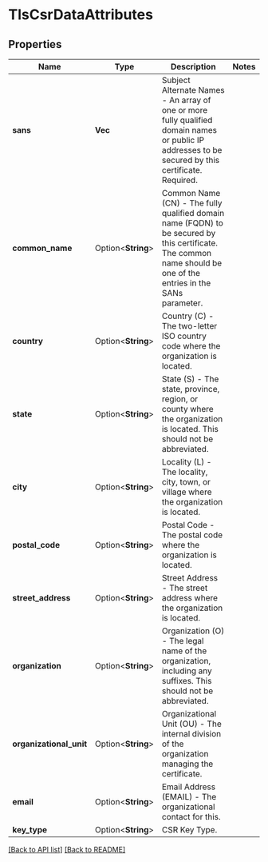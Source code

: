 # TlsCsrDataAttributes

## Properties

Name | Type | Description | Notes
------------ | ------------- | ------------- | -------------
**sans** | **Vec<String>** | Subject Alternate Names - An array of one or more fully qualified domain names or public IP addresses to be secured by this certificate. Required. | 
**common_name** | Option<**String**> | Common Name (CN) - The fully qualified domain name (FQDN) to be secured by this certificate. The common name should be one of the entries in the SANs parameter. | 
**country** | Option<**String**> | Country (C) - The two-letter ISO country code where the organization is located. | 
**state** | Option<**String**> | State (S) - The state, province, region, or county where the organization is located. This should not be abbreviated. | 
**city** | Option<**String**> | Locality (L) - The locality, city, town, or village where the organization is located. | 
**postal_code** | Option<**String**> | Postal Code - The postal code where the organization is located. | 
**street_address** | Option<**String**> | Street Address - The street address where the organization is located. | 
**organization** | Option<**String**> | Organization (O) - The legal name of the organization, including any suffixes. This should not be abbreviated. | 
**organizational_unit** | Option<**String**> | Organizational Unit (OU) - The internal division of the organization managing the certificate. | 
**email** | Option<**String**> | Email Address (EMAIL) - The organizational contact for this. | 
**key_type** | Option<**String**> | CSR Key Type. | 

[[Back to API list]](../README.md#documentation-for-api-endpoints) [[Back to README]](../README.md)


